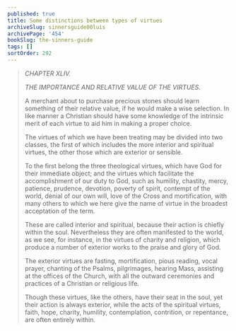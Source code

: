 ```yaml
---
published: true
title: Some distinctions between types of virtues
archiveSlug: sinnersguide00luis
archivePage: '454'
bookSlug: the-sinners-guide
tags: []
sortOrder: 292
---
```


> *CHAPTER XLIV.*
> 
> *THE IMPORTANCE AND RELATIVE VALUE OF THE VIRTUES.*
> 
> A merchant about to purchase precious stones should learn something of their relative value, if he would make a wise selection. In like manner a Christian should have some knowledge of the intrinsic merit of each virtue to aid him in making a proper choice.
> 
> The virtues of which we have been treating may be divided into two classes, the first of which includes the more interior and spiritual virtues, the other those which are exterior or sensible.
> 
> To the first belong the three theological virtues, which have God for their immediate object; and the virtues which facilitate the accomplishment of our duty to God, such as humility, chastity, mercy, patience, prudence, devotion, poverty of spirit, contempt of the world, denial of our own will, love of the Cross and mortification, with many others to which we here give the name of virtue in the broadest acceptation of the term.
> 
> These are called interior and spiritual, because their action is chiefly within the soul. Nevertheless they are often manifested to the world, as we see, for instance, in the virtues of charity and religion, which produce a number of exterior works to the praise and glory of God.
> 
> The exterior virtues are fasting, mortification, pious reading, vocal prayer, chanting of the Psalms, pilgrimages, hearing Mass, assisting at the offices of the Church, with all the outward ceremonies and practices of a Christian or religious life.
> 
> Though these virtues, like the others, have their seat in the soul, yet their action is always exterior, while the acts of the spiritual virtues, faith, hope, charity, humility, contemplation, contrition, or repentance, are often entirely within.

